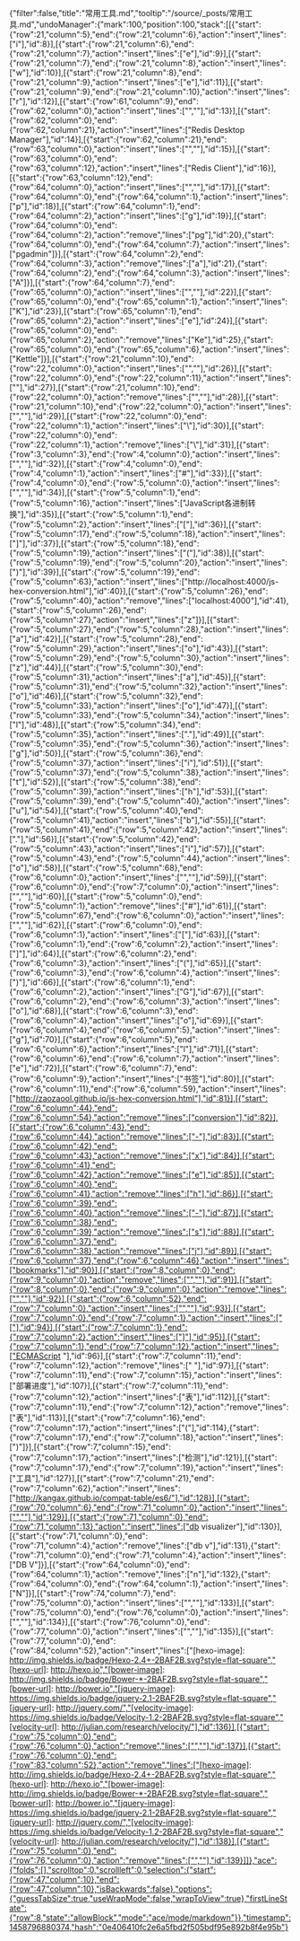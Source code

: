 {"filter":false,"title":"常用工具.md","tooltip":"/source/_posts/常用工具.md","undoManager":{"mark":100,"position":100,"stack":[[{"start":{"row":21,"column":5},"end":{"row":21,"column":6},"action":"insert","lines":["i"],"id":8}],[{"start":{"row":21,"column":6},"end":{"row":21,"column":7},"action":"insert","lines":["e"],"id":9}],[{"start":{"row":21,"column":7},"end":{"row":21,"column":8},"action":"insert","lines":["w"],"id":10}],[{"start":{"row":21,"column":8},"end":{"row":21,"column":9},"action":"insert","lines":["e"],"id":11}],[{"start":{"row":21,"column":9},"end":{"row":21,"column":10},"action":"insert","lines":["r"],"id":12}],[{"start":{"row":61,"column":9},"end":{"row":62,"column":0},"action":"insert","lines":["",""],"id":13}],[{"start":{"row":62,"column":0},"end":{"row":62,"column":21},"action":"insert","lines":["Redis Desktop Manager"],"id":14}],[{"start":{"row":62,"column":21},"end":{"row":63,"column":0},"action":"insert","lines":["",""],"id":15}],[{"start":{"row":63,"column":0},"end":{"row":63,"column":12},"action":"insert","lines":["Redis Client"],"id":16}],[{"start":{"row":63,"column":12},"end":{"row":64,"column":0},"action":"insert","lines":["",""],"id":17}],[{"start":{"row":64,"column":0},"end":{"row":64,"column":1},"action":"insert","lines":["p"],"id":18}],[{"start":{"row":64,"column":1},"end":{"row":64,"column":2},"action":"insert","lines":["g"],"id":19}],[{"start":{"row":64,"column":0},"end":{"row":64,"column":2},"action":"remove","lines":["pg"],"id":20},{"start":{"row":64,"column":0},"end":{"row":64,"column":7},"action":"insert","lines":["pgadmin"]}],[{"start":{"row":64,"column":2},"end":{"row":64,"column":3},"action":"remove","lines":["a"],"id":21},{"start":{"row":64,"column":2},"end":{"row":64,"column":3},"action":"insert","lines":["A"]}],[{"start":{"row":64,"column":7},"end":{"row":65,"column":0},"action":"insert","lines":["",""],"id":22}],[{"start":{"row":65,"column":0},"end":{"row":65,"column":1},"action":"insert","lines":["K"],"id":23}],[{"start":{"row":65,"column":1},"end":{"row":65,"column":2},"action":"insert","lines":["e"],"id":24}],[{"start":{"row":65,"column":0},"end":{"row":65,"column":2},"action":"remove","lines":["Ke"],"id":25},{"start":{"row":65,"column":0},"end":{"row":65,"column":6},"action":"insert","lines":["Kettle"]}],[{"start":{"row":21,"column":10},"end":{"row":22,"column":0},"action":"insert","lines":["",""],"id":26}],[{"start":{"row":22,"column":0},"end":{"row":22,"column":11},"action":"insert","lines":["<!--more-->"],"id":27}],[{"start":{"row":21,"column":10},"end":{"row":22,"column":0},"action":"remove","lines":["",""],"id":28}],[{"start":{"row":21,"column":10},"end":{"row":22,"column":0},"action":"insert","lines":["",""],"id":29}],[{"start":{"row":22,"column":0},"end":{"row":22,"column":1},"action":"insert","lines":["\\"],"id":30}],[{"start":{"row":22,"column":0},"end":{"row":22,"column":1},"action":"remove","lines":["\\"],"id":31}],[{"start":{"row":3,"column":3},"end":{"row":4,"column":0},"action":"insert","lines":["",""],"id":32}],[{"start":{"row":4,"column":0},"end":{"row":4,"column":1},"action":"insert","lines":["#"],"id":33}],[{"start":{"row":4,"column":0},"end":{"row":5,"column":0},"action":"insert","lines":["",""],"id":34}],[{"start":{"row":5,"column":1},"end":{"row":5,"column":16},"action":"insert","lines":["JavaScript各进制转换"],"id":35}],[{"start":{"row":5,"column":1},"end":{"row":5,"column":2},"action":"insert","lines":["["],"id":36}],[{"start":{"row":5,"column":17},"end":{"row":5,"column":18},"action":"insert","lines":["]"],"id":37}],[{"start":{"row":5,"column":18},"end":{"row":5,"column":19},"action":"insert","lines":["("],"id":38}],[{"start":{"row":5,"column":19},"end":{"row":5,"column":20},"action":"insert","lines":[")"],"id":39}],[{"start":{"row":5,"column":19},"end":{"row":5,"column":63},"action":"insert","lines":["http://localhost:4000/js-hex-conversion.html"],"id":40}],[{"start":{"row":5,"column":26},"end":{"row":5,"column":40},"action":"remove","lines":["localhost:4000"],"id":41},{"start":{"row":5,"column":26},"end":{"row":5,"column":27},"action":"insert","lines":["z"]}],[{"start":{"row":5,"column":27},"end":{"row":5,"column":28},"action":"insert","lines":["a"],"id":42}],[{"start":{"row":5,"column":28},"end":{"row":5,"column":29},"action":"insert","lines":["o"],"id":43}],[{"start":{"row":5,"column":29},"end":{"row":5,"column":30},"action":"insert","lines":["z"],"id":44}],[{"start":{"row":5,"column":30},"end":{"row":5,"column":31},"action":"insert","lines":["a"],"id":45}],[{"start":{"row":5,"column":31},"end":{"row":5,"column":32},"action":"insert","lines":["o"],"id":46}],[{"start":{"row":5,"column":32},"end":{"row":5,"column":33},"action":"insert","lines":["o"],"id":47}],[{"start":{"row":5,"column":33},"end":{"row":5,"column":34},"action":"insert","lines":["l"],"id":48}],[{"start":{"row":5,"column":34},"end":{"row":5,"column":35},"action":"insert","lines":["."],"id":49}],[{"start":{"row":5,"column":35},"end":{"row":5,"column":36},"action":"insert","lines":["g"],"id":50}],[{"start":{"row":5,"column":36},"end":{"row":5,"column":37},"action":"insert","lines":["i"],"id":51}],[{"start":{"row":5,"column":37},"end":{"row":5,"column":38},"action":"insert","lines":["t"],"id":52}],[{"start":{"row":5,"column":38},"end":{"row":5,"column":39},"action":"insert","lines":["h"],"id":53}],[{"start":{"row":5,"column":39},"end":{"row":5,"column":40},"action":"insert","lines":["u"],"id":54}],[{"start":{"row":5,"column":40},"end":{"row":5,"column":41},"action":"insert","lines":["b"],"id":55}],[{"start":{"row":5,"column":41},"end":{"row":5,"column":42},"action":"insert","lines":["."],"id":56}],[{"start":{"row":5,"column":42},"end":{"row":5,"column":43},"action":"insert","lines":["i"],"id":57}],[{"start":{"row":5,"column":43},"end":{"row":5,"column":44},"action":"insert","lines":["o"],"id":58}],[{"start":{"row":5,"column":68},"end":{"row":6,"column":0},"action":"insert","lines":["",""],"id":59}],[{"start":{"row":6,"column":0},"end":{"row":7,"column":0},"action":"insert","lines":["",""],"id":60}],[{"start":{"row":5,"column":0},"end":{"row":5,"column":1},"action":"remove","lines":["#"],"id":61}],[{"start":{"row":5,"column":67},"end":{"row":6,"column":0},"action":"insert","lines":["",""],"id":62}],[{"start":{"row":6,"column":0},"end":{"row":6,"column":1},"action":"insert","lines":["["],"id":63}],[{"start":{"row":6,"column":1},"end":{"row":6,"column":2},"action":"insert","lines":["]"],"id":64}],[{"start":{"row":6,"column":2},"end":{"row":6,"column":3},"action":"insert","lines":["("],"id":65}],[{"start":{"row":6,"column":3},"end":{"row":6,"column":4},"action":"insert","lines":[")"],"id":66}],[{"start":{"row":6,"column":1},"end":{"row":6,"column":2},"action":"insert","lines":["G"],"id":67}],[{"start":{"row":6,"column":2},"end":{"row":6,"column":3},"action":"insert","lines":["o"],"id":68}],[{"start":{"row":6,"column":3},"end":{"row":6,"column":4},"action":"insert","lines":["o"],"id":69}],[{"start":{"row":6,"column":4},"end":{"row":6,"column":5},"action":"insert","lines":["g"],"id":70}],[{"start":{"row":6,"column":5},"end":{"row":6,"column":6},"action":"insert","lines":["l"],"id":71}],[{"start":{"row":6,"column":6},"end":{"row":6,"column":7},"action":"insert","lines":["e"],"id":72}],[{"start":{"row":6,"column":7},"end":{"row":6,"column":9},"action":"insert","lines":["书签"],"id":80}],[{"start":{"row":6,"column":11},"end":{"row":6,"column":59},"action":"insert","lines":["http://zaozaool.github.io/js-hex-conversion.html"],"id":81}],[{"start":{"row":6,"column":44},"end":{"row":6,"column":54},"action":"remove","lines":["conversion"],"id":82}],[{"start":{"row":6,"column":43},"end":{"row":6,"column":44},"action":"remove","lines":["-"],"id":83}],[{"start":{"row":6,"column":42},"end":{"row":6,"column":43},"action":"remove","lines":["x"],"id":84}],[{"start":{"row":6,"column":41},"end":{"row":6,"column":42},"action":"remove","lines":["e"],"id":85}],[{"start":{"row":6,"column":40},"end":{"row":6,"column":41},"action":"remove","lines":["h"],"id":86}],[{"start":{"row":6,"column":39},"end":{"row":6,"column":40},"action":"remove","lines":["-"],"id":87}],[{"start":{"row":6,"column":38},"end":{"row":6,"column":39},"action":"remove","lines":["s"],"id":88}],[{"start":{"row":6,"column":37},"end":{"row":6,"column":38},"action":"remove","lines":["j"],"id":89}],[{"start":{"row":6,"column":37},"end":{"row":6,"column":46},"action":"insert","lines":["bookmarks"],"id":90}],[{"start":{"row":8,"column":0},"end":{"row":9,"column":0},"action":"remove","lines":["",""],"id":91}],[{"start":{"row":8,"column":0},"end":{"row":9,"column":0},"action":"remove","lines":["",""],"id":92}],[{"start":{"row":6,"column":52},"end":{"row":7,"column":0},"action":"insert","lines":["",""],"id":93}],[{"start":{"row":7,"column":0},"end":{"row":7,"column":1},"action":"insert","lines":["["],"id":94}],[{"start":{"row":7,"column":1},"end":{"row":7,"column":2},"action":"insert","lines":["]"],"id":95}],[{"start":{"row":7,"column":1},"end":{"row":7,"column":12},"action":"insert","lines":["ECMAScript "],"id":96}],[{"start":{"row":7,"column":11},"end":{"row":7,"column":12},"action":"remove","lines":[" "],"id":97}],[{"start":{"row":7,"column":11},"end":{"row":7,"column":15},"action":"insert","lines":["部署进度"],"id":107}],[{"start":{"row":7,"column":11},"end":{"row":7,"column":12},"action":"insert","lines":["表"],"id":112}],[{"start":{"row":7,"column":11},"end":{"row":7,"column":12},"action":"remove","lines":["表"],"id":113}],[{"start":{"row":7,"column":16},"end":{"row":7,"column":17},"action":"insert","lines":["("],"id":114},{"start":{"row":7,"column":17},"end":{"row":7,"column":18},"action":"insert","lines":[")"]}],[{"start":{"row":7,"column":15},"end":{"row":7,"column":17},"action":"insert","lines":["检测"],"id":121}],[{"start":{"row":7,"column":17},"end":{"row":7,"column":19},"action":"insert","lines":["工具"],"id":127}],[{"start":{"row":7,"column":21},"end":{"row":7,"column":62},"action":"insert","lines":["http://kangax.github.io/compat-table/es6/"],"id":128}],[{"start":{"row":70,"column":6},"end":{"row":71,"column":0},"action":"insert","lines":["",""],"id":129}],[{"start":{"row":71,"column":0},"end":{"row":71,"column":13},"action":"insert","lines":["db visualizer"],"id":130}],[{"start":{"row":71,"column":0},"end":{"row":71,"column":4},"action":"remove","lines":["db v"],"id":131},{"start":{"row":71,"column":0},"end":{"row":71,"column":4},"action":"insert","lines":["DB V"]}],[{"start":{"row":64,"column":0},"end":{"row":64,"column":1},"action":"remove","lines":["n"],"id":132},{"start":{"row":64,"column":0},"end":{"row":64,"column":1},"action":"insert","lines":["N"]}],[{"start":{"row":74,"column":7},"end":{"row":75,"column":0},"action":"insert","lines":["",""],"id":133}],[{"start":{"row":75,"column":0},"end":{"row":76,"column":0},"action":"insert","lines":["",""],"id":134}],[{"start":{"row":76,"column":0},"end":{"row":77,"column":0},"action":"insert","lines":["",""],"id":135}],[{"start":{"row":77,"column":0},"end":{"row":84,"column":52},"action":"insert","lines":["[hexo-image]: http://img.shields.io/badge/Hexo-2.4+-2BAF2B.svg?style=flat-square","[hexo-url]: http://hexo.io","[bower-image]: http://img.shields.io/badge/Bower-*-2BAF2B.svg?style=flat-square","[bower-url]: http://bower.io","[jquery-image]: https://img.shields.io/badge/jquery-2.1-2BAF2B.svg?style=flat-square","[jquery-url]: http://jquery.com/","[velocity-image]: https://img.shields.io/badge/Velocity-1.2-2BAF2B.svg?style=flat-square","[velocity-url]: http://julian.com/research/velocity/"],"id":136}],[{"start":{"row":75,"column":0},"end":{"row":76,"column":0},"action":"remove","lines":["",""],"id":137}],[{"start":{"row":76,"column":0},"end":{"row":83,"column":52},"action":"remove","lines":["[hexo-image]: http://img.shields.io/badge/Hexo-2.4+-2BAF2B.svg?style=flat-square","[hexo-url]: http://hexo.io","[bower-image]: http://img.shields.io/badge/Bower-*-2BAF2B.svg?style=flat-square","[bower-url]: http://bower.io","[jquery-image]: https://img.shields.io/badge/jquery-2.1-2BAF2B.svg?style=flat-square","[jquery-url]: http://jquery.com/","[velocity-image]: https://img.shields.io/badge/Velocity-1.2-2BAF2B.svg?style=flat-square","[velocity-url]: http://julian.com/research/velocity/"],"id":138}],[{"start":{"row":75,"column":0},"end":{"row":76,"column":0},"action":"remove","lines":["",""],"id":139}]]},"ace":{"folds":[],"scrolltop":0,"scrollleft":0,"selection":{"start":{"row":47,"column":10},"end":{"row":47,"column":10},"isBackwards":false},"options":{"guessTabSize":true,"useWrapMode":false,"wrapToView":true},"firstLineState":{"row":8,"state":"allowBlock","mode":"ace/mode/markdown"}},"timestamp":1458796880374,"hash":"0e406410fc2e6a5fbd2f505bdf95e892b8f4e95b"}